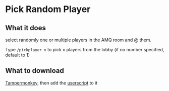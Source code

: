 # Pick Random Player

## What it does

select randomly one or multiple players in the AMQ room and @ them.

Type `/pickplayer x` to pick x players from the lobby (if no number specified, default to 1)

## What to download

[Tampermonkey](https://www.tampermonkey.net/), then add the [userscript](https://github.com/xSardine/AMQ-Stuff/raw/main/1SecondAudio/1Second_Audio.user.js) to it
